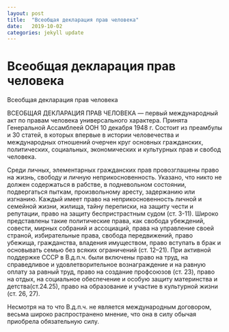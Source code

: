 ```yaml
---
layout: post
title:  "Всеобщая декларация прав человека"
date:   2019-10-02
categories: jekyll update
---
```



# Всеобщая декларация прав человека

Всеобщая декларация прав человека

ВСЕОБЩАЯ ДЕКЛАРАЦИЯ ПРАВ ЧЕЛОВЕКА — первый международный акт по правам человека универсального характера. Принята Генеральной Ассамблеей ООН 10 декабря 1948 г. Состоит из преамбулы и 30 статей, в которых впервые в истории человечества и международных отношений очерчен круг основных гражданских, политических, социальных, экономических и культурных прав и свобод человека.

Среди личных, элементарных гражданских прав провозглашены право на жизнь, свободу и личную неприкосновенность. Указано, что никто не должен содержаться в рабстве, в подневольном состоянии, подвергаться пыткам, произвольному аресту, задержанию или изгнанию. Каждый имеет право на неприкосновенность личной и семейной жизни, жилища, тайну переписки, на защиту чести и репутации, право на защиту беспристрастным судом (ст. 3-11). Широко представлены такие политические права, как свобода убеждений, совести, мирных собраний и ассоциаций, права на управление своей страной, избирательные права, свобода передвижений, право убежища, гражданства, владения имуществом, право вступать в брак и основывать семью без всяких ограничений (ст. 12–21). При активной поддержке СССР в В.д.п.ч. были включены право на труд, на справедливое и удовлетворительное вознаграждение и на равную оплату за равный труд, право на создание профсоюзов (ст. 23), право на отдых, на социальное обеспечение и особую защиту материнства и детства(ст.24.25), право на образование и участие в культурной жизни (ст. 26, 27).

Несмотря на то что В.д.п.ч. не является международным договором, весьма широко распространено мнение, что она в силу обычая приобрела обязательную силу.